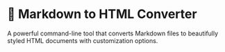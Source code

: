 # 📝 Markdown to HTML Converter

A powerful command-line tool that converts Markdown files to beautifully styled HTML documents with customization options.
